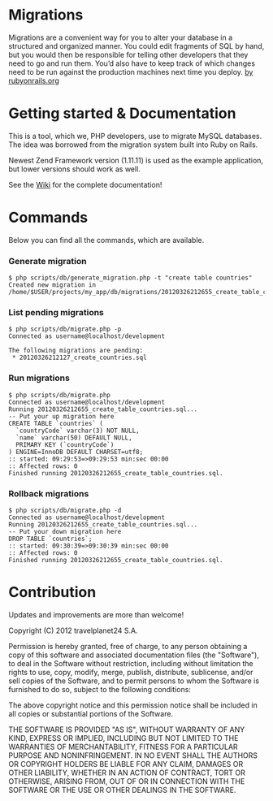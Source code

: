 Migrations
==========

Migrations are a convenient way for you to alter your database in a structured and organized manner. 
You could edit fragments of SQL by hand, but you would then be responsible for telling other developers 
that they need to go and run them. You’d also have to keep track of which changes need to be run against 
the production machines next time you deploy. [by rubyonrails.org](http://guides.rubyonrails.org/migrations.html)


Getting started & Documentation
===========

This is a tool, which we, PHP developers, use to migrate MySQL databases. 
The idea was borrowed from the migration system built into Ruby on Rails. 

Newest Zend Framework version (1.11.11) is used as the example application, but lower versions should work as well.

See the [Wiki](https://github.com/travelplanet24/wink-db-migrations/wiki) 
for the complete documentation!

Commands
========

Below you can find all the commands, which are available.

### Generate migration
<pre><code>$ php scripts/db/generate_migration.php -t "create table countries"
Created new migration in /home/$USER/projects/my_app/db/migrations/20120326212655_create_table_countries.sql
</code></pre>

### List pending migrations
<pre><code>$ php scripts/db/migrate.php -p
Connected as username@localhost/development

The following migrations are pending: 
 * 20120326212127_create_countries.sql
</code></pre>

### Run migrations
<pre><code>$ php scripts/db/migrate.php 
Connected as username@localhost/development
Running 20120326212655_create_table_countries.sql...
-- Put your up migration here
CREATE TABLE `countries` (
  `countryCode` varchar(3) NOT NULL,
  `name` varchar(50) DEFAULT NULL,
  PRIMARY KEY (`countryCode`)
) ENGINE=InnoDB DEFAULT CHARSET=utf8;
:: started: 09:29:53=>09:29:53 min:sec 00:00 
:: Affected rows: 0
Finished running 20120326212655_create_table_countries.sql.
</code></pre>

### Rollback migrations
<pre><code>$ php scripts/db/migrate.php -d
Connected as username@localhost/development
Running 20120326212655_create_table_countries.sql...
-- Put your down migration here
DROP TABLE `countries`;
:: started: 09:30:39=>09:30:39 min:sec 00:00 
:: Affected rows: 0
Finished running 20120326212655_create_table_countries.sql.
</code></pre>


Contribution
===========

Updates and improvements are more than welcome!



Copyright (C) 2012 travelplanet24 S.A.

Permission is hereby granted, free of charge, to any person obtaining a copy of this software 
and associated documentation files (the "Software"), to deal in the Software without restriction, 
including without limitation the rights to use, copy, modify, merge, publish, distribute, sublicense, 
and/or sell copies of the Software, and to permit persons to whom the Software is furnished to do so, 
subject to the following conditions:

The above copyright notice and this permission notice shall be included in all copies or 
substantial portions of the Software.

THE SOFTWARE IS PROVIDED "AS IS", WITHOUT WARRANTY OF ANY KIND, EXPRESS OR IMPLIED, INCLUDING 
BUT NOT LIMITED TO THE WARRANTIES OF MERCHANTABILITY, FITNESS FOR A PARTICULAR PURPOSE AND NONINFRINGEMENT. 
IN NO EVENT SHALL THE AUTHORS OR COPYRIGHT HOLDERS BE LIABLE FOR ANY CLAIM, DAMAGES OR OTHER LIABILITY, 
WHETHER IN AN ACTION OF CONTRACT, TORT OR OTHERWISE, ARISING FROM, OUT OF OR IN CONNECTION WITH 
THE SOFTWARE OR THE USE OR OTHER DEALINGS IN THE SOFTWARE.
